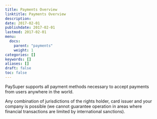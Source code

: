 ```yaml
---
title: Payments Overview
linktitle: Payments Overview
description:
date: 2017-02-01
publishdate: 2017-02-01
lastmod: 2017-02-01
menu:
  docs:
    parent: "payments"
    weight: 1
categories: []
keywords: []
aliases: []
draft: false
toc: false
---
```


PaySuper supports all payment methods necessary to accept payments from users anywhere in the world. 

Any combination of jurisdictions of the rights holder, card issuer and your company is possible (we cannot guarantee operation in areas where financial transactions are limited by international sanctions).